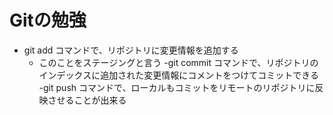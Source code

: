 # Gitの勉強

- git add コマンドで、リポジトリに変更情報を追加する
  - このことをステージングと言う
-git commit コマンドで、リポジトリのインデックスに追加された変更情報にコメントをつけてコミットできる
-git push コマンドで、ローカルもコミットをリモートのリポジトリに反映させることが出来る